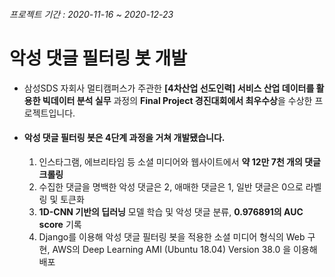 ###### 프로젝트 기간 : 2020-11-16 ~ 2020-12-23



# 악성 댓글 필터링 봇 개발

- 삼성SDS 자회사 멀티캠퍼스가 주관한 **[4차산업 선도인력] 서비스 산업 데이터를 활용한 빅데이터 분석 실무** 과정의 **Final Project 경진대회에서 최우수상**을 수상한 프로젝트입니다.

- #### 악성 댓글 필터링 봇은 4단계 과정을 거쳐 개발됐습니다.

  1) 인스타그램, 에브리타임 등 소셜 미디어와 웹사이트에서 **약 12만 7천 개의 댓글 크롤링**
  2) 수집한 댓글을 명백한 악성 댓글은 2, 애매한 댓글은 1, 일반 댓글은 0으로 라벨링 및 토큰화
  3) **1D-CNN 기반의 딥러닝** 모델 학습 및 악성 댓글 분류, **0.976891의 AUC score** 기록
  4) Django를 이용해 악성 댓글 필터링 봇을 적용한 소셜 미디어 형식의 Web 구현, AWS의 Deep Learning AMI (Ubuntu 18.04) Version 38.0 을 이용해 배포
